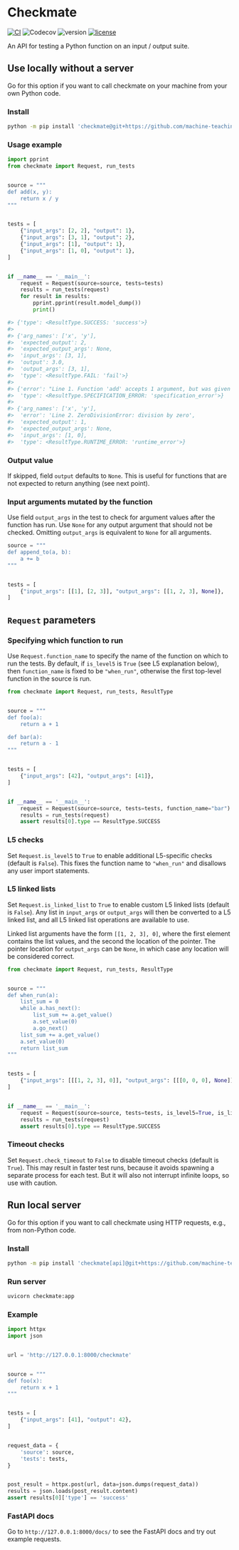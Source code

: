 # Checkmate

[![CI](https://github.com/machine-teaching-group/checkmate/actions/workflows/CI.yml/badge.svg)](https://github.com/machine-teaching-group/checkmate/actions/workflows/CI.yml)
![Codecov](https://img.shields.io/codecov/c/gh/machine-teaching-group/checkmate)
![version](https://img.shields.io/python/required-version-toml?tomlFilePath=https%3A%2F%2Fraw.githubusercontent.com%2Fmachine-teaching-group%2Fcheckmate%2Fmain%2Fpyproject.toml)
[![license](https://img.shields.io/github/license/machine-teaching-group/checkmate.svg)](https://github.com/machine-teaching-group/checkmate/blob/main/LICENSE)

An API for testing a Python function on an input / output suite.


## Use locally without a server
Go for this option if you want to call checkmate on your machine from your own Python code.

### Install
```bash
python -m pip install 'checkmate@git+https://github.com/machine-teaching-group/checkmate.git'
```

### Usage example
```python
import pprint
from checkmate import Request, run_tests


source = """
def add(x, y):
    return x / y
"""


tests = [
    {"input_args": [2, 2], "output": 1},
    {"input_args": [3, 1], "output": 2},
    {"input_args": [1], "output": 1},
    {"input_args": [1, 0], "output": 1},
]


if __name__ == '__main__':
    request = Request(source=source, tests=tests)
    results = run_tests(request)
    for result in results:
        pprint.pprint(result.model_dump())
        print()

#> {'type': <ResultType.SUCCESS: 'success'>}
#> 
#> {'arg_names': ['x', 'y'],
#>  'expected_output': 2,
#>  'expected_output_args': None,
#>  'input_args': [3, 1],
#>  'output': 3.0,
#>  'output_args': [3, 1],
#>  'type': <ResultType.FAIL: 'fail'>}
#> 
#> {'error': "Line 1. Function 'add' accepts 1 argument, but was given 2",
#>  'type': <ResultType.SPECIFICATION_ERROR: 'specification_error'>}
#> 
#> {'arg_names': ['x', 'y'],
#>  'error': 'Line 2. ZeroDivisionError: division by zero',
#>  'expected_output': 1,
#>  'expected_output_args': None,
#>  'input_args': [1, 0],
#>  'type': <ResultType.RUNTIME_ERROR: 'runtime_error'>}
```

### Output value
If skipped, field `output` defaults to `None`.
This is useful for functions that are not expected to return anything (see next point).

### Input arguments mutated by the function
Use field `output_args` in the test to check for argument values after the function has run.
Use `None` for any output argument that should not be checked.
Omitting `output_args` is equivalent to `None` for all arguments.
```python
source = """
def append_to(a, b):
    a += b
"""


tests = [
    {"input_args": [[1], [2, 3]], "output_args": [[1, 2, 3], None]},
]
```

## `Request` parameters

### Specifying which function to run
Use `Request.function_name` to specify the name of the function on which to run the tests.
By default, if `is_level5` is `True` (see L5 explanation below), then `function_name` is fixed to be `"when_run"`,
otherwise the first top-level function in the source is run.

```python
from checkmate import Request, run_tests, ResultType


source = """
def foo(a):
    return a + 1

def bar(a):
    return a - 1
"""


tests = [
    {"input_args": [42], "output_args": [41]},
]


if __name__ == '__main__':
    request = Request(source=source, tests=tests, function_name="bar")
    results = run_tests(request)
    assert results[0].type == ResultType.SUCCESS
```


### L5 checks
Set `Request.is_level5` to `True` to enable additional L5-specific checks (default is `False`).
This fixes the function name to `"when_run"` and disallows any user import statements.


### L5 linked lists
Set `Request.is_linked_list` to `True` to enable custom L5 linked lists (default is `False`).
Any list in `input_args` or `output_args` will then be converted to a L5 linked list,
and all L5 linked list operations are available to use.

Linked list arguments have the form `[[1, 2, 3], 0]`, where the first element contains the list values,
and the second the location of the pointer.
The pointer location for `output_args` can be `None`, in which case any location will be considered correct.
```python
from checkmate import Request, run_tests, ResultType


source = """
def when_run(a):
    list_sum = 0
    while a.has_next():
        list_sum += a.get_value()
        a.set_value(0)
        a.go_next()
    list_sum += a.get_value()
    a.set_value(0)
    return list_sum
"""


tests = [
    {"input_args": [[[1, 2, 3], 0]], "output_args": [[[0, 0, 0], None]], "output": 6},
]


if __name__ == '__main__':
    request = Request(source=source, tests=tests, is_level5=True, is_linked_list=True)
    results = run_tests(request)
    assert results[0].type == ResultType.SUCCESS
```


### Timeout checks
Set `Request.check_timeout` to `False` to disable timeout checks (default is `True`).
This may result in faster test runs, because it avoids spawning a separate process for each test.
But it will also not interrupt infinite loops, so use with caution.


## Run local server
Go for this option if you want to call checkmate using HTTP requests, e.g., from non-Python code.

### Install
```bash
python -m pip install 'checkmate[api]@git+https://github.com/machine-teaching-group/checkmate.git'
```

### Run server
```bash
uvicorn checkmate:app
```

### Example
```python
import httpx
import json


url = 'http://127.0.0.1:8000/checkmate'


source = """
def foo(x):
    return x + 1
"""


tests = [
    {"input_args": [41], "output": 42},
]


request_data = {
    'source': source,
    'tests': tests,
}


post_result = httpx.post(url, data=json.dumps(request_data))
results = json.loads(post_result.content)
assert results[0]['type'] == 'success'
```

### FastAPI docs
Go to `http://127.0.0.1:8000/docs/` to see the FastAPI docs and try out example requests.